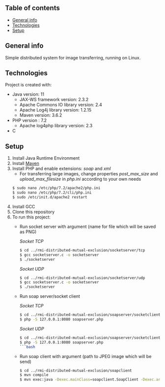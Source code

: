 ## Table of contents
* [General info](#general-info)
* [Technologies](#technologies)
* [Setup](#setup)

## General info
Simple distributed system for image transferring, running on Linux.
	
## Technologies
Project is created with:
* Java version: 11
	* JAX-WS framework version: 2.3.2
	* Apache Commons IO library version: 2.4
	* Apache Log4j library version: 1.2.15
	* Maven version: 3.6.2
* PHP version : 7.2
	* Apache log4php library version: 2.3
* C
	
## Setup
1. Install Java Runtime Environment
2. Install [Maven](https://maven.apache.org/install.html)
3. Install PHP and enable extensions: *soap* and *xml*
    - For transferring large images, change properties *post_max_size* and *upload_max_filesize* in *php.ini* according to your own needs
    ```bash
    $ sudo nano /etc/php/7.2/apache2/php.ini 
    $ sudo nano /etc/php/7.2/cli/php.ini 
    $ sudo /etc/init.d/apache2 restart
    ```
4. Install GCC
3. Clone this repository
4. To run this project:
    - Run socket server with argument (name for file which will be saved as PNG)
    
    	*Socket TCP*
    	```bash
    	$ cd ../rmi-distributed-mutual-exclusion/socketserver/tcp
    	$ gcc socketserver.c -o socketserver
    	$ ./socketserver
    	```
	
    	*Socket UDP*
    	```bash
    	$ cd ../rmi-distributed-mutual-exclusion/socketserver/udp
    	$ gcc socketserver.c -o socketserver
    	$ ./socketserver
    	```

    - Run soap server/socket client 
    
    	*Socket TCP*
    	```bash
    	$ cd ../rmi-distributed-mutual-exclusion/soapserver/socketclient/tcp
    	$ php -S 127.0.0.1:8080 soapserver.php
    	```
    
    	*Socket UDP*
    	```bash
    	$ cd ../rmi-distributed-mutual-exclusion/soapserver/socketclient/udp
    	$ php -S 127.0.0.1:8080 soapserver.php
    	```bash

    - Run soap client with argument (path to JPEG image which will be send)
    
    	```bash
    	$ cd ../rmi-distributed-mutual-exclusion/soapclient
    	$ mvn compile
    	$ mvn exec:java -Dexec.mainClass=soapclient.SoapClient -Dexec.args='/path/to/image.jpg'
    	```
